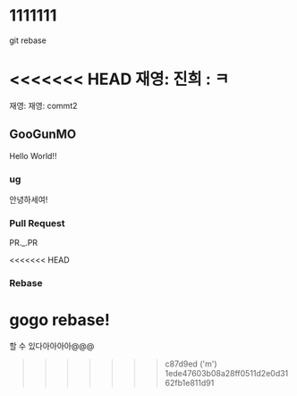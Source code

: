 # 1111111

git rebase

<<<<<<< HEAD
재영: 
진희 : ㅋ
=======
재영:
재영: commt2

## GooGunMO

Hello World!!

### ug

안녕하세여!

### Pull Request

PR.\_.PR 

<<<<<<< HEAD
### Rebase

gogo rebase!
=======


할 수 있다아아아아@@@
>>>>>>> c87d9ed ('m')
>>>>>>> 1ede47603b08a28ff0511d2e0d3162fb1e811d91
